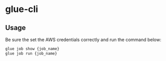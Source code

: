 # glue-cli




## Usage

Be sure the set the AWS credentials correctly and run the command below:

```bash
glue job show {job_name}
glue job run {job_name}
```
